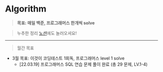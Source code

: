 # Algorithm
> **목표: 매일 백준, 프로그래머스 한개씩 solve**


> 누추한 정리 [노션](https://grass-whimsey-4c6.notion.site/Ready-for-Coding-Test-ed424bcb855248f9a6fd281d4ed9d9a3)에도 놀러오셔요!

-----------------------
> 월간 목표
* 3월 목표: 이것이 코딩테스트 1회독, 프로그래머스 level 1 solve
  * [22.03.19] 프로그래머스 SQL 연습 문제 풀이 완료 (총 29 문제, LV.1-4) 

